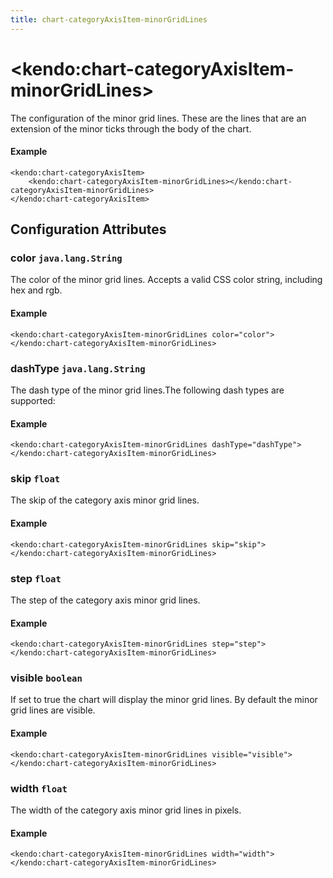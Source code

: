 ```yaml
---
title: chart-categoryAxisItem-minorGridLines
---
```


# \<kendo:chart-categoryAxisItem-minorGridLines\>

The configuration of the minor grid lines. These are the lines that are an extension of the minor ticks through the
body of the chart.

#### Example
    <kendo:chart-categoryAxisItem>
        <kendo:chart-categoryAxisItem-minorGridLines></kendo:chart-categoryAxisItem-minorGridLines>
    </kendo:chart-categoryAxisItem>

## Configuration Attributes

### color `java.lang.String`

The color of the minor grid lines. Accepts a valid CSS color string, including hex and rgb.

#### Example
    <kendo:chart-categoryAxisItem-minorGridLines color="color">
    </kendo:chart-categoryAxisItem-minorGridLines>

### dashType `java.lang.String`

The dash type of the minor grid lines.The following dash types are supported:

#### Example
    <kendo:chart-categoryAxisItem-minorGridLines dashType="dashType">
    </kendo:chart-categoryAxisItem-minorGridLines>

### skip `float`

The skip of the category axis minor grid lines.

#### Example
    <kendo:chart-categoryAxisItem-minorGridLines skip="skip">
    </kendo:chart-categoryAxisItem-minorGridLines>

### step `float`

The step of the category axis minor grid lines.

#### Example
    <kendo:chart-categoryAxisItem-minorGridLines step="step">
    </kendo:chart-categoryAxisItem-minorGridLines>

### visible `boolean`

If set to true the chart will display the minor grid lines. By default the minor grid lines are visible.

#### Example
    <kendo:chart-categoryAxisItem-minorGridLines visible="visible">
    </kendo:chart-categoryAxisItem-minorGridLines>

### width `float`

The width of the category axis minor grid lines in pixels.

#### Example
    <kendo:chart-categoryAxisItem-minorGridLines width="width">
    </kendo:chart-categoryAxisItem-minorGridLines>

